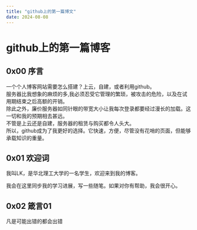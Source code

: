```yaml
---
title: "github上的第一篇博文"
date: 2024-08-08
---
```


# github上的第一篇博客

## 0x00 序言

一个个人博客网站需要怎么搭建？上云，自建，或者利用github。  
服务器比我想象的麻烦的多,我必须忍受它管理的繁琐，被攻击的危险，以及在试用期结束之后高额的开销。  
除此之外，廉价服务器如同针眼的带宽大小让我每次登录都要经过漫长的加载。这一切和我的预期相去甚远。  
不管是上云还是自建，服务器的租赁与购买都令人头大。  
所以，github成为了我更好的选择。它快速，方便，尽管没有花哨的页面，但能够承载知识的重量。    

## 0x01 欢迎词

我叫LK，是华北理工大学的一名学生，欢迎来到我的博客。

我会在这里同步我的学习进展，写一些随笔。如果对你有帮助，我会很开心。

## 0x02 箴言01

凡是可能出错的都会出错
